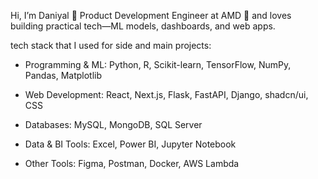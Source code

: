 Hi, I’m Daniyal 👋
Product Development Engineer at AMD 🧩 and loves building practical tech—ML models, dashboards, and web apps.

tech stack that I used for side and main projects:

- Programming & ML: Python, R, Scikit-learn, TensorFlow, NumPy, Pandas, Matplotlib

- Web Development: React, Next.js, Flask, FastAPI, Django, shadcn/ui, CSS

- Databases: MySQL, MongoDB, SQL Server

- Data & BI Tools: Excel, Power BI, Jupyter Notebook

- Other Tools: Figma, Postman, Docker, AWS Lambda


